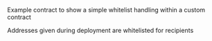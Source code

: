 Example contract to show a simple whitelist handling within a custom contract

Addresses given during deployment are whitelisted for recipients